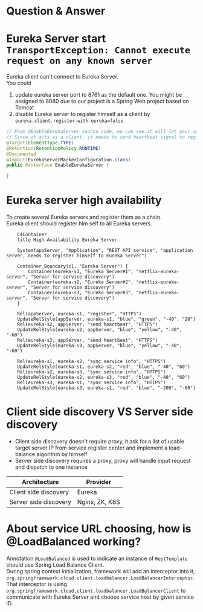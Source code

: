 # Question & Answer

# Eureka Server start `TransportException: Cannot execute request on any known server`
Eureka client can't connect to Eureka Server.  
You could
1. update eureka server port to 8761 as the default one. You might be assigned to 8080 due to our project is a Spring Web project based on Tomcat
2. disable Eureka server to register himself as a client by `eureka.client.register-with-eureka=false`
```java
// From @EnableEurekaServer source code, we can see it will let your app act as a server & client
// Since it acts as a client, it needs to send heartbeat signal to register server 
@Target(ElementType.TYPE)
@Retention(RetentionPolicy.RUNTIME)
@Documented
@Import(EurekaServerMarkerConfiguration.class)
public @interface EnableEurekaServer {

}
```

# Eureka server high availability
To create several Eureka servers and register them as a chain.  
Eureka client should register him self to all Eureka servers.
```mermaid
    C4Container
    title High Availability Eureka Server

    System(appServer, "Application", "REST API service", "application server, needs to register himself to Eureka Server")

    Container_Boundary(c1, "Eureka Server") {
        Container(eureka-s1, "Eureka Server#1", "netflix-eureka-server", "Server for service discovery")
        Container(eureka-s2, "Eureka Server#2", "netflix-eureka-server", "Server for service discovery")
        Container(eureka-s3, "Eureka Server#3", "netflix-eureka-server", "Server for service discovery")
    }

    Rel(appServer, eureka-s1, "register", "HTTPS")
    UpdateRelStyle(appServer, eureka-s1, "blue", "green", "-40", "20")
    Rel(eureka-s2, appServer, "send heartbeat", "HTTPS")
    UpdateRelStyle(eureka-s2, appServer, "blue", "yellow", "-40", "-60")
    Rel(eureka-s3, appServer, "send heartbeat", "HTTPS")
    UpdateRelStyle(eureka-s3, appServer, "blue", "yellow", "-40", "-60")
    
    Rel(eureka-s1, eureka-s2, "sync service info", "HTTPS")
    UpdateRelStyle(eureka-s1, eureka-s2, "red", "blue", "-40", "60")
    Rel(eureka-s2, eureka-s3, "sync service info", "HTTPS")
    UpdateRelStyle(eureka-s2, eureka-s3, "red", "blue", "-40", "60")
    Rel(eureka-s3, eureka-s1, "sync service info", "HTTPS")
    UpdateRelStyle(eureka-s3, eureka-s1, "red", "blue", "-200", "-60")
```

# Client side discovery VS Server side discovery
- Client side discovery doesn't require proxy, it ask for a list of usable target server IP from service register center and implement a load-balance algorithm by himself
- Server side discovery requires a proxy, proxy will handle input request and dispatch to one instance

| Architecture          | Provider       |
|-----------------------|----------------|
| Client side discovery | Eureka         |
| Server side discovery | Nginx, ZK, K8S |

# About service URL choosing, how is @LoadBalanced working?
Annotation `@LoadBalanced` is used to indicate an instance of `RestTemplate` should use Spring Load Balance Client.  
During spring context initialization, framework will add an interceptor into it, `org.springframework.cloud.client.loadbalancer.LoadBalancerInterceptor`.  
That interceptor is using `org.springframework.cloud.client.loadbalancer.LoadBalancerClient` to communicate with Eureka Server and choose service host by given service ID.